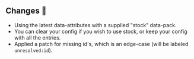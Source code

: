 ## Changes 🌽
- Using the latest data-attributes with a supplied "stock" data-pack.
- You can clear your config if you wish to use stock, or keep your config with all the entries.
- Applied a patch for missing id's, which is an edge-case (will be labeled `unresolved:id`).